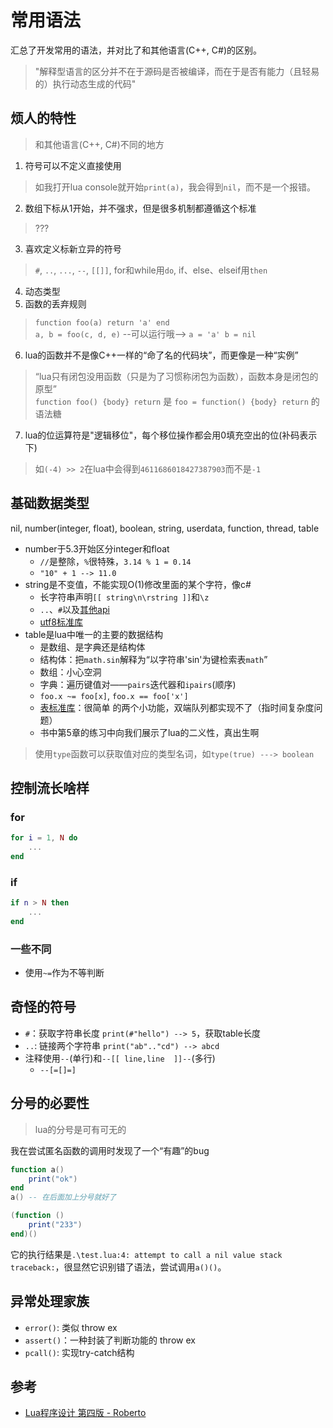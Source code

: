 # 常用语法

汇总了开发常用的语法，并对比了和其他语言(C++, C#)的区别。

> "解释型语言的区分并不在于源码是否被编译，而在于是否有能力（且轻易的）执行动态生成的代码"

## 烦人的特性

> 和其他语言(C++, C#)不同的地方

1. 符号可以不定义直接使用
> 如我打开lua console就开始`print(a)`，我会得到`nil`，而不是一个报错。
2. 数组下标从1开始，并不强求，但是很多机制都遵循这个标准
> ???
3. 喜欢定义标新立异的符号
> `#`, `..`, `...`, `--`, `[[]]`, for和while用`do`, if、else、elseif用`then`
4. 动态类型
5. 函数的丢弃规则
> `function foo(a) return 'a' end`</br>
> `a, b = foo(c, d, e)` --可以运行哦--> `a = 'a' b = nil`
6. lua的函数并不是像C++一样的“命了名的代码块”，而更像是一种“实例”
> “lua只有闭包没用函数（只是为了习惯称闭包为函数），函数本身是闭包的原型” </br>
> `function foo() {body} return` 是 `foo = function() {body} return` 的语法糖
7. lua的位运算符是"逻辑移位"，每个移位操作都会用0填充空出的位(补码表示下)
> 如`(-4) >> 2`在lua中会得到`4611686018427387903`而不是`-1`

## 基础数据类型

nil, number(integer, float), boolean, string, userdata, function, thread, table
- number于5.3开始区分integer和float
    - `//`是整除，`%`很特殊，`3.14 % 1 = 0.14`
    - `"10" + 1 --> 11.0`
- string是不变值，不能实现O(1)修改里面的某个字符，像c#
    - 长字符串声明`[[ string\n\rstring ]]`和`\z`
    - `..`、`#`以及[其他api](https://www.lua.org/manual/5.3/manual.html#6.4)
    - [utf8标准库](https://www.lua.org/manual/5.3/manual.html#6.5)
- table是lua中唯一的主要的数据结构
    - 是数组、是字典还是结构体
    - 结构体：把`math.sin`解释为“以字符串'sin'为键检索表`math`”
    - 数组：小心空洞
    - 字典：遍历键值对——`pairs`迭代器和`ipairs`(顺序)
    - `foo.x ~= foo[x]`, `foo.x == foo['x']`
    - [表标准库](https://www.lua.org/manual/5.3/manual.html#6.6)：很简单
    的两个小功能，双端队列都实现不了（指时间复杂度问题）
    - 书中第5章的练习中向我们展示了lua的二义性，真出生啊
> 使用`type`函数可以获取值对应的类型名词，如`type(true) ---> boolean`

## 控制流长啥样

### for
```lua
for i = 1, N do
    ...
end
```
### if
```lua
if n > N then
    ...
end
```

### 一些不同
- 使用`~=`作为不等判断

## 奇怪的符号

- `#`：获取字符串长度 `print(#"hello") --> 5`，获取table长度
- `..`: 链接两个字符串 `print("ab".."cd") --> abcd` 
- 注释使用`--`(单行)和`--[[ line,line  ]]--`(多行)
    - `--[=[]=]`


## 分号的必要性

> lua的分号是可有可无的

我在尝试匿名函数的调用时发现了一个“有趣”的bug

```lua
function a()
    print("ok")
end
a() -- 在后面加上分号就好了

(function ()
    print("233")
end)()
```

它的执行结果是`.\test.lua:4: attempt to call a nil value stack traceback:`，很显然它识别错了语法，尝试调用`a()()`。

## 异常处理家族

- `error()`: 类似 throw ex
- `assert()`：一种封装了判断功能的 throw ex
- `pcall()`: 实现try-catch结构

## 参考
- [Lua程序设计 第四版 - Roberto](https://www.lua.org/pil/)